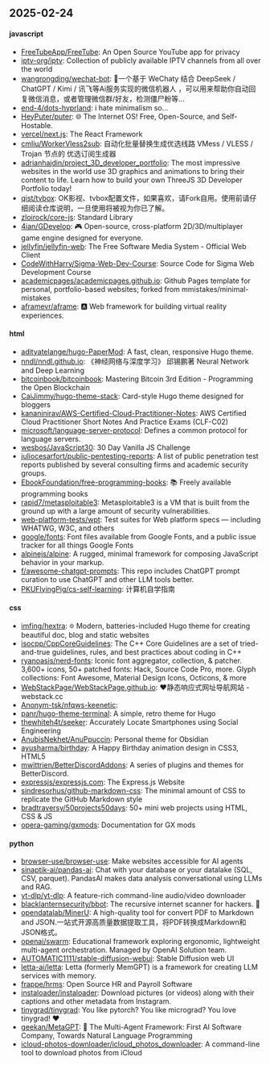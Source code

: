 ## 2025-02-24

#### javascript
* [FreeTubeApp/FreeTube](https://github.com/FreeTubeApp/FreeTube): An Open Source YouTube app for privacy
* [iptv-org/iptv](https://github.com/iptv-org/iptv): Collection of publicly available IPTV channels from all over the world
* [wangrongding/wechat-bot](https://github.com/wangrongding/wechat-bot): 🤖一个基于 WeChaty 结合 DeepSeek / ChatGPT / Kimi / 讯飞等Ai服务实现的微信机器人 ，可以用来帮助你自动回复微信消息，或者管理微信群/好友，检测僵尸粉等...
* [end-4/dots-hyprland](https://github.com/end-4/dots-hyprland): i hate minimalism so...
* [HeyPuter/puter](https://github.com/HeyPuter/puter): 🌐 The Internet OS! Free, Open-Source, and Self-Hostable.
* [vercel/next.js](https://github.com/vercel/next.js): The React Framework
* [cmliu/WorkerVless2sub](https://github.com/cmliu/WorkerVless2sub): 自动化批量替换生成优选线路 VMess / VLESS / Trojan 节点的 优选订阅生成器
* [adrianhajdin/project_3D_developer_portfolio](https://github.com/adrianhajdin/project_3D_developer_portfolio): The most impressive websites in the world use 3D graphics and animations to bring their content to life. Learn how to build your own ThreeJS 3D Developer Portfolio today!
* [qist/tvbox](https://github.com/qist/tvbox): OK影视、tvbox配置文件，如果喜欢，请Fork自用。使用前请仔细阅读仓库说明，一旦使用将被视为你已了解。
* [zloirock/core-js](https://github.com/zloirock/core-js): Standard Library
* [4ian/GDevelop](https://github.com/4ian/GDevelop): 🎮 Open-source, cross-platform 2D/3D/multiplayer game engine designed for everyone.
* [jellyfin/jellyfin-web](https://github.com/jellyfin/jellyfin-web): The Free Software Media System - Official Web Client
* [CodeWithHarry/Sigma-Web-Dev-Course](https://github.com/CodeWithHarry/Sigma-Web-Dev-Course): Source Code for Sigma Web Development Course
* [academicpages/academicpages.github.io](https://github.com/academicpages/academicpages.github.io): Github Pages template for personal, portfolio-based websites; forked from mmistakes/minimal-mistakes
* [aframevr/aframe](https://github.com/aframevr/aframe): 🅰️ Web framework for building virtual reality experiences.

#### html
* [adityatelange/hugo-PaperMod](https://github.com/adityatelange/hugo-PaperMod): A fast, clean, responsive Hugo theme.
* [nndl/nndl.github.io](https://github.com/nndl/nndl.github.io): 《神经网络与深度学习》 邱锡鹏著 Neural Network and Deep Learning
* [bitcoinbook/bitcoinbook](https://github.com/bitcoinbook/bitcoinbook): Mastering Bitcoin 3rd Edition - Programming the Open Blockchain
* [CaiJimmy/hugo-theme-stack](https://github.com/CaiJimmy/hugo-theme-stack): Card-style Hugo theme designed for bloggers
* [kananinirav/AWS-Certified-Cloud-Practitioner-Notes](https://github.com/kananinirav/AWS-Certified-Cloud-Practitioner-Notes): AWS Certified Cloud Practitioner Short Notes And Practice Exams (CLF-C02)
* [microsoft/language-server-protocol](https://github.com/microsoft/language-server-protocol): Defines a common protocol for language servers.
* [wesbos/JavaScript30](https://github.com/wesbos/JavaScript30): 30 Day Vanilla JS Challenge
* [juliocesarfort/public-pentesting-reports](https://github.com/juliocesarfort/public-pentesting-reports): A list of public penetration test reports published by several consulting firms and academic security groups.
* [EbookFoundation/free-programming-books](https://github.com/EbookFoundation/free-programming-books): 📚 Freely available programming books
* [rapid7/metasploitable3](https://github.com/rapid7/metasploitable3): Metasploitable3 is a VM that is built from the ground up with a large amount of security vulnerabilities.
* [web-platform-tests/wpt](https://github.com/web-platform-tests/wpt): Test suites for Web platform specs — including WHATWG, W3C, and others
* [google/fonts](https://github.com/google/fonts): Font files available from Google Fonts, and a public issue tracker for all things Google Fonts
* [alpinejs/alpine](https://github.com/alpinejs/alpine): A rugged, minimal framework for composing JavaScript behavior in your markup.
* [f/awesome-chatgpt-prompts](https://github.com/f/awesome-chatgpt-prompts): This repo includes ChatGPT prompt curation to use ChatGPT and other LLM tools better.
* [PKUFlyingPig/cs-self-learning](https://github.com/PKUFlyingPig/cs-self-learning): 计算机自学指南

#### css
* [imfing/hextra](https://github.com/imfing/hextra): 🔯 Modern, batteries-included Hugo theme for creating beautiful doc, blog and static websites
* [isocpp/CppCoreGuidelines](https://github.com/isocpp/CppCoreGuidelines): The C++ Core Guidelines are a set of tried-and-true guidelines, rules, and best practices about coding in C++
* [ryanoasis/nerd-fonts](https://github.com/ryanoasis/nerd-fonts): Iconic font aggregator, collection, & patcher. 3,600+ icons, 50+ patched fonts: Hack, Source Code Pro, more. Glyph collections: Font Awesome, Material Design Icons, Octicons, & more
* [WebStackPage/WebStackPage.github.io](https://github.com/WebStackPage/WebStackPage.github.io): ❤️静态响应式网址导航网站 - webstack.cc
* [Anonym-tsk/nfqws-keenetic](https://github.com/Anonym-tsk/nfqws-keenetic): 
* [panr/hugo-theme-terminal](https://github.com/panr/hugo-theme-terminal): A simple, retro theme for Hugo
* [thewhiteh4t/seeker](https://github.com/thewhiteh4t/seeker): Accurately Locate Smartphones using Social Engineering
* [AnubisNekhet/AnuPpuccin](https://github.com/AnubisNekhet/AnuPpuccin): Personal theme for Obsidian
* [ayusharma/birthday](https://github.com/ayusharma/birthday): A Happy Birthday animation design in CSS3, HTML5
* [mwittrien/BetterDiscordAddons](https://github.com/mwittrien/BetterDiscordAddons): A series of plugins and themes for BetterDiscord.
* [expressjs/expressjs.com](https://github.com/expressjs/expressjs.com): The Express.js Website
* [sindresorhus/github-markdown-css](https://github.com/sindresorhus/github-markdown-css): The minimal amount of CSS to replicate the GitHub Markdown style
* [bradtraversy/50projects50days](https://github.com/bradtraversy/50projects50days): 50+ mini web projects using HTML, CSS & JS
* [opera-gaming/gxmods](https://github.com/opera-gaming/gxmods): Documentation for GX mods

#### python
* [browser-use/browser-use](https://github.com/browser-use/browser-use): Make websites accessible for AI agents
* [sinaptik-ai/pandas-ai](https://github.com/sinaptik-ai/pandas-ai): Chat with your database or your datalake (SQL, CSV, parquet). PandasAI makes data analysis conversational using LLMs and RAG.
* [yt-dlp/yt-dlp](https://github.com/yt-dlp/yt-dlp): A feature-rich command-line audio/video downloader
* [blacklanternsecurity/bbot](https://github.com/blacklanternsecurity/bbot): The recursive internet scanner for hackers. 🧡
* [opendatalab/MinerU](https://github.com/opendatalab/MinerU): A high-quality tool for convert PDF to Markdown and JSON.一站式开源高质量数据提取工具，将PDF转换成Markdown和JSON格式。
* [openai/swarm](https://github.com/openai/swarm): Educational framework exploring ergonomic, lightweight multi-agent orchestration. Managed by OpenAI Solution team.
* [AUTOMATIC1111/stable-diffusion-webui](https://github.com/AUTOMATIC1111/stable-diffusion-webui): Stable Diffusion web UI
* [letta-ai/letta](https://github.com/letta-ai/letta): Letta (formerly MemGPT) is a framework for creating LLM services with memory.
* [frappe/hrms](https://github.com/frappe/hrms): Open Source HR and Payroll Software
* [instaloader/instaloader](https://github.com/instaloader/instaloader): Download pictures (or videos) along with their captions and other metadata from Instagram.
* [tinygrad/tinygrad](https://github.com/tinygrad/tinygrad): You like pytorch? You like micrograd? You love tinygrad! ❤️
* [geekan/MetaGPT](https://github.com/geekan/MetaGPT): 🌟 The Multi-Agent Framework: First AI Software Company, Towards Natural Language Programming
* [icloud-photos-downloader/icloud_photos_downloader](https://github.com/icloud-photos-downloader/icloud_photos_downloader): A command-line tool to download photos from iCloud
